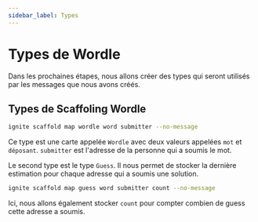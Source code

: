 ```yaml
---
sidebar_label: Types
---
```


# Types de Wordle

Dans les prochaines étapes, nous allons créer des types qui seront utilisés par les messages que nous avons créés.

## Types de Scaffoling Wordle

```sh
ignite scaffold map wordle word submitter --no-message
```

Ce type est une carte appelée `Wordle` avec deux valeurs appelées `mot` et `déposant`. `submitter` est l'adresse de la personne qui a soumis le mot.

Le second type est le type `Guess`. Il nous permet de stocker la dernière estimation pour chaque adresse qui a soumis une solution.

```sh
ignite scaffold map guess word submitter count --no-message
```

Ici, nous allons également stocker `count` pour compter combien de guess cette adresse a soumis.
